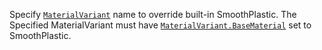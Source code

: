 Specify [`MaterialVariant`](https://create.roblox.com/docs/reference/engine/classes/MaterialVariant) name to override built-in SmoothPlastic.
The Specified MaterialVariant must have
[`MaterialVariant.BaseMaterial`](https://create.roblox.com/docs/reference/engine/classes/MaterialVariant#BaseMaterial) set to SmoothPlastic.